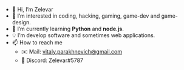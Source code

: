 - 👋 Hi, I’m Zelevar
- 👀 I’m interested in coding, hacking, gaming, game-dev and game-design.
- 🌱 I’m currently learning **Python** and **node.js**.
- 💡 Iʼm develop software and sometimes web applications. 
- 📫 How to reach me
  - ✉️ Mail: vitaly.parakhnevich@gmail.com
  - 💎 Discord: Zelevar#5787

<!---
Zelevar/Zelevar is a ✨ special ✨ repository because its `README.md` (this file) appears on your GitHub profile.
You can click the Preview link to take a look at your changes.
--->
